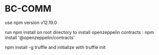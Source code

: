# BC-COMM

use npm version v12.19.0

run npm install on root directory to install openzeppelin contracts : npm install '@openzeppelin/contracts'

npm install -g truffle and initialize with truffle init




